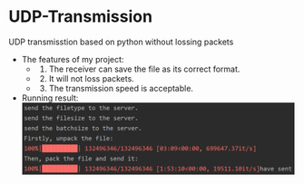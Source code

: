 # UDP-Transmission
UDP transmisstion based on python without lossing packets
* The features of my project:  
  * 1. The receiver can save the file as its correct format.  
  * 2. It will not loss packets.  
  * 3. The transmission speed is acceptable.  
* Running result:  
![!wow](https://github.com/16673161214/UDP-Transmission/blob/master/result/fig6.png)
